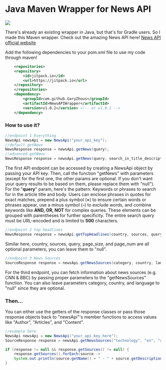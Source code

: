 # Java Maven Wrapper for News API
[![](https://jitpack.io/v/GaryZhous/NewsAPIWrapper.svg)](https://jitpack.io/#GaryZhous/NewsAPIWrapper)

There's already an existing wrapper in Java, but that's for Gradle users. So I made this Maven wrapper. Check out the amazing News API here!
[News API official website](https://newsapi.org/)

Add the following dependencies to your pom.xml file to use my code through maven!
```xml
	<repositories>
	<repository>
		<id>jitpack.io</id>
		<url>https://jitpack.io</url>
	</repository>
	</repositories>
	<dependency>
		<groupId>com.github.GaryZhous</groupId>
		<artifactId>NewsAPIWrapper</artifactId>
		<version>v1.0.2</version> <!-- or v1.0.1 -->
	</dependency>
```
### How to use it?
```Java
//endpoint 1 Everything
NewsApi newsApi = new NewsApi("your_api_key");
//default getNews
NewsResponse response = newsApi.getNews(query);
//advanced getNews
NewsResponse response = newsApi.getNews(query, search_in_title_description_or_content, domains, excluded_domains, start_time_stamp, end_time_stamp, language, sort_by, page_size, page_num);
```
The first API endpoint can be accessed by creating a NewsApi object by passing your API key. Then, call the function "getNews" with parameters (except for the first one, the other params are optional. If you don't want your query results to be based on them, please replace them with "null"). For the "**query**" param, here's the pattern: Keywords or phrases to search for in the article title and body. Users can enclose phrases in quotes for exact matches, prepend a plus symbol (**+**) to ensure certain words or phrases appear, use a minus symbol (**-**) to exclude words, and combine keywords like **AND, OR, NOT** for complex queries. These elements can be grouped with parentheses for further specificity. The entire search query must be URL-encoded and is limited to **500** characters.
```Java
//endpoint 2 top headlines
NewsResponse response = newsApi.getTopHeadlines(country, sources, query, page_size, page_num);
```
Similar here, country, sources, query, page_size, and page_num are all optional parameters, you can leave them to "null".
```Java
//endpoint 3 News Sources
SourceResponse response = newsApi.getNewsSources(category, country, language);
```
For the third endpoint, you can fetch information about news sources (e.g. CNN & BBC) by passing proper parameters to the "getNewsSources" function. You can also leave parameters category, country, and language to "null" since they are optional.
### Then...
You can either use the getters of the response classes or pass those response objects back to "newsApi"'s member functions to access values like "Author", "Articles", and "Content".
```Java
//example here
NewsApi newsApi = new NewsApi("your_api_key_here");
SourceResponse response = newsApi.getNewsSources("technology", "en", "us");

if (response != null && response.getSources() != null) {
	response.getSources().forEach(source -> 
	System.out.println(source.getName() + " - " + source.getDescription()));
}
```

